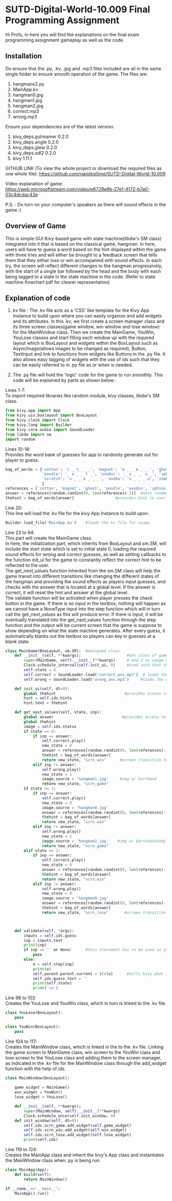# SUTD-Digital-World-10.009 Final Programming Assignment

Hi Profs, in here you will find the explanations on the final exam programming assignment gameplay as well as the code.  

## Installation  
 
Do ensure that the .py, .kv, .jpg and .mp3 files included are all in the same single folder to ensure smooth operation of the game. 
The files are:   
1. hangmanv2.py 
2. MainApp.kv 
3. hangman0.jpg 
4. hangman1.jpg 
5. hangman2.jpg  
6. correct.mp3 
7. wrong.mp3  
 
Ensure your dependencies are of the latest version:     
1. kivy_deps.gstreamer  0.2.0   
2. kivy_deps.angle      0.2.0  
3. kivy_deps.glew       0.2.0  
4. kivy_deps.sdl2       0.2.0  
5. kivy                 1.11.1
 
GITHUB LINK (To view the whole project or download the required files as one whole file): https://github.com/rapidestlime/SUTD-Digital-World-10.009 
 
Video explanation of game: https://web.microsoftstream.com/video/e6729e8b-27e1-4172-b7a0-03c4dcdac43e
 
P.S. : Do turn on your computer's speakers as there will sound effects in the game :)
 
## Overview of Game 

This is simple GUI Kivy-based game with state machine(libdw's SM class) integrated into it that is based on the classical game, hangman. In here, users will have to guess a word based on the hint displayed within the game with three tries and will either be brought to a  feedback screen that tells them that they either lose or win accompanied with sound effects. In each try, the screen will reflect different changes to the hangman progressively, with the start of a single bar followed by the head and the body with each being tagged to a state in the state machine in the code. (Refer to state machine flowchart pdf for clearer representation)
 
## Explanation of code 
 
1. kv file : The .kv file acts as a 'CSS' like template for the Kivy App Instance to build upon where you can easily organize and add widgets and its attributes. In this .kv, we first create a screen manager class and its three screen classes(game window, win window and lose window) for the MainWindow class. Then we create the MainGame, YouWin, YouLose classes and start filling each window up with the required layout which is BoxLayout and widgets within the BoxLayout such as AsyncImage(allows images to be changed as required), Button, TextInput and link to functions from widgets like Buttons in the .py file. It also allows easy tagging of widgets with the use of ids such that they can be easily referred to in .py file as or when is needed.
  
2. The .py file will hold the 'logic' code for the game to run smoothly. This code will be explained by parts as shown below:
 
Lines 1-7:  
To import required libraries like random module, kivy classes, libdw's SM class. 
```python   
from kivy.app import App
from kivy.uix.boxlayout import BoxLayout
from kivy.clock import Clock
from kivy.lang import Builder
from kivy.core.audio import SoundLoader
from libdw import sm
import random  
``` 
Lines 10-16:                                                                                                                              
Provides the word bank of guesses for app to randomly generate out for player to guess. 

```python 
bag_of_words = {'cotton': 'c _ t_ _ _', 'magnet': 'm _ _ m _ _ ', 'ghost': 'g _ o _ _',
                'poodle': '_ o _ _ l _', 'exodus': '_ x _ _  u _', 'sphinx': 's _ h _ _ _',
                'scratch': 's _ _ a _ _ _', 'vodka': 'v _ _ _ a', 'zombie': '_ o _ b _ _'
                }
references = ['cotton', 'magnet', 'ghost', 'poodle', 'exodus', 'sphinx', 'scratch', 'vodka', 'zombie']
answer = references[random.randint(0, len(references)-1)]  #sets randomized answer to guess in game
thehint = bag_of_words[answer]                  #provides hint to user match to answer variable 
``` 
Line 20:   
This line will load the .kv file for the kivy App Instance to build upon. 

```python  
Builder.load_file('MainApp.kv')    #loads the kv file for usage
```
Line 23 to 94:                                                                                                                                   
This part will create the MainGame class.  
In here, the initialization part, which inherits from BoxLayout and sm.SM, will include the start state which is set to initial state 0, 
loading the required sound effects for wrong and correct guesses, as well as setting callbacks to the function init_ui for the game to constantly reflect the correct hint to be reflected to the user.                                                                          
The get_next_values function inherited from the sm.SM class will help the game transit into different transitions like changing the different states of the hangman and providing the sound effects as players input guesses, and checks with the answer that is located at a global level. If the answer is correct, it will reset the hint and answer at the global level.                                          
The validate function will be activated when player presses the check button in the game. If there is no input in the textbox, nothing will happen as we cannot have a NoneType input into the step function which will in turn call the get_next_values as this will produce error. If there is input, it will be eventually translated into the get_next_values function through the step function and the output will be current screen that the game is suppose to show depending on what the state machine generates. After every guess, it automatically blanks out the textbox so players can key in guesses at a blank state. 

```python 
class MainGame(BoxLayout, sm.SM):  #maingame class
    def __init__(self, **kwargs):                    #set state of game at 0 (image w/ bar), with 1 as image w/ bar+head
        super(MainGame, self).__init__(**kwargs)     # and 2 as image w/ bar+head+body
        Clock.schedule_interval(self.init_ui, 0)     #used such that the hint can be initialized at the start
        self.state = 0
        self.correct = SoundLoader.load('correct_ans.mp3')  # loads the correct sound effect
        self.wrong = SoundLoader.load('wrong_ans.mp3')     #loads the wrong sound effect

    def init_ui(self, dt=0):
        global thehint                              #provides access to thehint variable at global level
        hint = self.ids.hints
        hint.text = thehint

    def get_next_values(self, state, inp):
        global answer                              #provides access to thehint, answer variables at global level
        global thehint                             
        image = self.ids.status
        if state == 0:
            if inp == answer:
                self.correct.play()
                new_state = 0
                answer = references[random.randint(0, len(references)-1)]
                thehint = bag_of_words[answer]
                return new_state, "scrn_win"      #screen transition to YouWin class window
            elif inp != answer:
                self.wrong.play()
                new_state = 1
                image.source = 'hangman1.jpg'     #img w/ bar+head
                return new_state, "scrn_game"
        if state == 1:
            if inp == answer:
                self.correct.play()
                new_state = 0
                image.source = 'hangman0.jpg'
                answer = references[random.randint(0, len(references)-1)]
                thehint = bag_of_words[answer]
                return new_state, "scrn_win"
            elif inp != answer:
                self.wrong.play()
                new_state = 2
                image.source = 'hangman2.jpg'    #img w/ bar+head+body
                return new_state, "scrn_game"
        elif state == 2:
            if inp == answer:
                self.correct.play()
                new_state = 0
                answer = references[random.randint(0, len(references)-1)]
                thehint = bag_of_words[answer]
                return new_state, "scrn_win"
            elif inp != answer:
                self.wrong.play()
                new_state = 0
                image.source = 'hangman0.jpg'
                answer = references[random.randint(0, len(references)-1)]
                thehint = bag_of_words[answer]
                return new_state, "scrn_lose"       #screen transition to YouLose class window



    def validate(self, *args):
        inputs = self.ids.guess
        inp = inputs.text
        print(inp)
        if inp == '' or None:      #this statement has to be used as you cannot pass inp as None in self.step(inp)
            pass
        else:
            o = self.step(inp)
            print(o)
            self.parent.parent.current = str(o)      #tells kivy what screen to show to user
            self.ids.guess.text = ''
            print(self.state)
            print('\n')
```  

Line 98 to 102:                                                                                                                           
Creates the YouLose and YouWin class, which in turn is linked to the .kv file.  

```python
class YouLose(BoxLayout):
    pass

class YouWin(BoxLayout):
    pass 
```  

Line 104 to 117:                                                                                                                          
Creates the MainWindow class, which is linked in the to the .kv file. Linking the game screen to MainGame class, win screen to the YouWin class and lose screen to the YouLose class and adding them to the screen manager, as indicated in the .kv file for the MainWindow class through the add_widget function with the help of ids.   
 
```python 
class MainWindow(BoxLayout): 
 
    game_widget = MainGame()
    win_widget = YouWin()
    lose_widget = YouLose()

    def __init__(self, **kwargs):
        super(MainWindow, self).__init__(**kwargs)
        Clock.schedule_once(self.init_window, 0)
    def init_window(self, dt=0):
        self.ids.scrn_game.add_widget(self.game_widget)
        self.ids.scrn_win.add_widget(self.win_widget)
        self.ids.scrn_lose.add_widget(self.lose_widget)
        print(self.ids) 
```

Line 119 to 124:                                                                                                                          
Creates the MainApp class and inherit the kivy's App class and instantiates the MainWindow class when .py is being run.
  
```python
class MainApp(App):
    def build(self):
        return MainWindow()

if __name__=='__main__':
    MainApp().run() 
```
